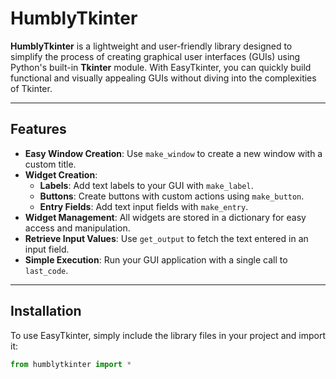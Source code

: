 # HumblyTkinter

**HumblyTkinter** is a lightweight and user-friendly library designed to simplify the process of creating graphical user interfaces (GUIs) using Python's built-in **Tkinter** module. With EasyTkinter, you can quickly build functional and visually appealing GUIs without diving into the complexities of Tkinter.

---

## Features

- **Easy Window Creation**: Use `make_window` to create a new window with a custom title.
- **Widget Creation**:
  - **Labels**: Add text labels to your GUI with `make_label`.
  - **Buttons**: Create buttons with custom actions using `make_button`.
  - **Entry Fields**: Add text input fields with `make_entry`.
- **Widget Management**: All widgets are stored in a dictionary for easy access and manipulation.
- **Retrieve Input Values**: Use `get_output` to fetch the text entered in an input field.
- **Simple Execution**: Run your GUI application with a single call to `last_code`.

---

## Installation

To use EasyTkinter, simply include the library files in your project and import it:

```python
from humblytkinter import *